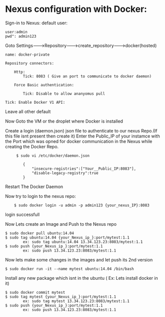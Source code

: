 # Nexus configuration with Docker:

Sign-in to Nexus:
  	default user:
    
   	user:admin
	pwd": admin123

Goto Settings--->Repository--->create_repository--->docker(hosted)

	name: docker-private
	
	Repository connectors:

		Http:
			Tick: 8083 ( Give an port to communicate to docker daemon)
	
		Force Basic authentication:
	  	
		  	Tick: Disable to allow ananyomus pull

	Tick: Enable Docker V1 API:


Leave all other default 


Now Goto the VM or the droplet where Docker is installed

Create a login (daemon.json) json file to authenticate to our nexus Repo.(If this file isnt present then create it)
	Enter the Public_IP of your instamce with the Port which was opned for docker communication in the Nexus while creating the Docker Repo.

         $ sudo vi /etc/docker/daemon.json

			{
 		  		"insecure-registries":["Your__Public_IP:8083"],
   		  		"disable-legacy-registry":true
			} 

Restart The Docker Daemon

Now try to login to the nexus repo:

		$ sudo docker login -u admin -p admin123 {your_nexus_IP}:8083


  login successfull


Now Lets create an Image and Push to the Nexus repo

	$ sudo docker pull ubuntu:14.04
   	$ sudo tag ubuntu:14.04 {your_Nexus_ip_}:port/mytest:1.1
      		ex: sudo tag ubuntu:14.04 13.34.123.23:8083/mytest:1.1
   	$ sudo push {your_Nexus_ip_}:port/mytest:1.1
     		ex: sudo push 13.34.123.23:8083/mytest:1.1


Now lets make some changes in the images and let push its 2nd version

   	$ sudo docker run -it --name mytest ubuntu:14.04 /bin/bash 
Install any new package which isnt in the ubuntu ( Ex: Lets install docker in it)
 
 	$ sudo docker commit mytest
   	$ sudo tag mytest {your_Nexus_ip_}:port/mytest:1.1
      		ex: sudo tag mytest 13.34.123.23:8083/mytest:1.1
   	$ sudo push {your_Nexus_ip_}:port/mytest:1.1
      		ex: sudo push 13.34.123.23:8083/mytest:1.1

